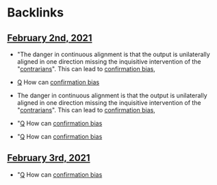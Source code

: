 
# Backlinks
## [February 2nd, 2021](<February 2nd, 2021.md>)
- "The danger in continuous alignment is that the output is unilaterally aligned in one direction missing the inquisitive intervention of the "[contrarians](<contrarians.md>)". This can lead to [confirmation bias](<confirmation bias.md>),

- [Q](<Q.md>) How can [confirmation bias](<confirmation bias.md>)

- The danger in continuous alignment is that the output is unilaterally aligned in one direction missing the inquisitive intervention of the "[contrarians](<contrarians.md>)". This can lead to [confirmation bias](<confirmation bias.md>),

- "[Q](<Q.md>) How can [confirmation bias](<confirmation bias.md>)

- "[Q](<Q.md>) How can [confirmation bias](<confirmation bias.md>)

## [February 3rd, 2021](<February 3rd, 2021.md>)
- "[Q](<Q.md>) How can [confirmation bias](<confirmation bias.md>)

